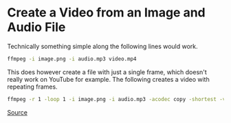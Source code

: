 # Create a Video from an Image and Audio File

Technically something simple along the following lines would work. 

```sh
ffmpeg -i image.png -i audio.mp3 video.mp4
```

This does however create a file with just a single frame, which doesn't really work on YouTube for example. The following creates a video with repeating frames.

```sh
ffmpeg -r 1 -loop 1 -i image.png -i audio.mp3 -acodec copy -shortest -vf scale=1280:720 video.mp4
```

[Source](https://superuser.com/a/1041820/236423)
